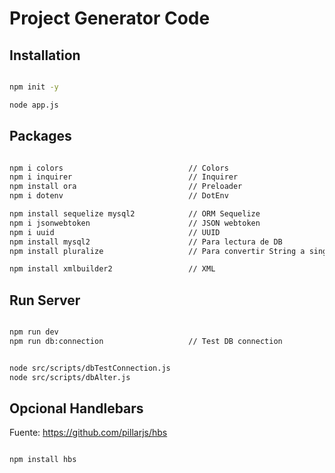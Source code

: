 # Project Generator Code


## Installation

```sh

npm init -y

node app.js

```


## Packages

```sh

npm i colors                            // Colors
npm i inquirer                          // Inquirer
npm install ora                         // Preloader
npm i dotenv                            // DotEnv

npm install sequelize mysql2            // ORM Sequelize
npm i jsonwebtoken                      // JSON webtoken
npm i uuid                              // UUID
npm install mysql2                      // Para lectura de DB
npm install pluralize                   // Para convertir String a singular

npm install xmlbuilder2                 // XML


```


## Run Server

```sh

npm run dev
npm run db:connection                   // Test DB connection


node src/scripts/dbTestConnection.js
node src/scripts/dbAlter.js

```


## Opcional Handlebars

Fuente: https://github.com/pillarjs/hbs

```sh

npm install hbs

```
